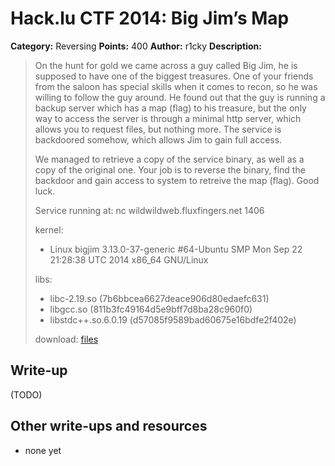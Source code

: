 # Hack.lu CTF 2014: Big Jim’s Map

**Category:** Reversing
**Points:** 400
**Author:** r1cky
**Description:**

> On the hunt for gold we came across a guy called Big Jim, he is supposed to have one of the biggest treasures. One of your friends from the saloon has special skills when it comes to recon, so he was willing to follow the guy around. He found out that the guy is running a backup server which has a map (flag) to his treasure, but the only way to access the server is through a minimal http server, which allows you to request files, but nothing more. The service is backdoored somehow, which allows Jim to gain full access.
>
> We managed to retrieve a copy of the service binary, as well as a copy of the original one.
> Your job is to reverse the binary, find the backdoor and gain access to system to retreive the map (flag). Good luck.
>
> Service running at: nc wildwildweb.fluxfingers.net 1406
>
> kernel:
> - Linux bigjim 3.13.0-37-generic #64-Ubuntu SMP Mon Sep 22 21:28:38 UTC 2014 x86_64 GNU/Linux
>
> libs:
> - libc-2.19.so (7b6bbcea6627deace906d80edaefc631)
> - libgcc.so (811b3fc49164d5e9bff7d8ba28c960f0)
> - libstdc++.so.6.0.19 (d57085f9589bad60675e16bdfe2f402e)
>
> download: [files](bigjim_8fecca5dc6569e0668b6e48388ddbd1a.tar.gz)


## Write-up

(TODO)

## Other write-ups and resources

* none yet
